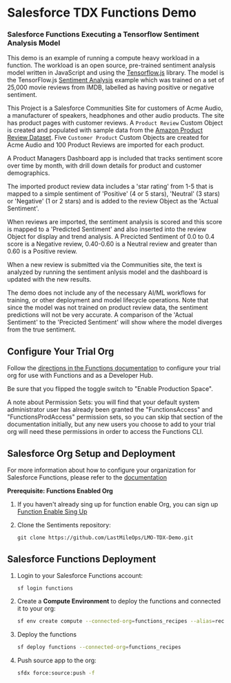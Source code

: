 # Salesforce TDX Functions Demo

### Salesforce Functions Executing a Tensorflow Sentiment Analysis Model

This demo is an example of running a compute heavy workload in a function. The workload is an open source, pre-trained sentiment analysis model written in JavaScript and using the [Tensorflow.js](https://www.tensorflow.org/js/) library. The model is the TensorFlow.js [Sentiment Analysis](https://github.com/tensorflow/tfjs-examples/tree/master/sentiment#tensorflowjs-example-sentiment-analysis) example which was trained on a set of 25,000 movie reviews from IMDB, labelled as having positive or negative sentiment. 

This Project is a Salesforce Communities Site for customers of Acme Audio, a manufacturer of speakers, headphones and other audio products. The site has product pages with customer reviews. A `Product Review` Custom Object is created and populated with sample data from the [Amazon Product Review Dataset](https://s3.amazonaws.com/amazon-reviews-pds/readme.html). Five `Customer Product` Custom Objects are created for Acme Audio and 100 Product Reviews are imported for each product.

A Product Managers Dashboard app is included that tracks sentiment score over time by month, with drill down details for product and customer demographics.

The imported product review data includes a 'star rating' from 1-5 that is mapped to a simple sentiment of 'Positive' (4 or 5 stars), 'Neutral' (3 stars) or 'Negative' (1 or 2 stars) and is added to the review Object as the 'Actual Sentiment'. 

When reviews are imported, the sentiment analysis is scored and this score is mapped to a 'Predicted Sentiment' and also inserted into the review Object for display and trend analysis. A Precicted Sentiment of 0.0 to 0.4 score is a Negative review, 0.40-0.60 is a Neutral review and greater than 0.60 is a Positive review.

When a new review is submitted via the Communities site, the text is analyzed by running the sentiment anlysis model and the dashboard is updated with the new results.

The demo does not include any of the necessary AI/ML workflows for training, or other deployment and model lifecycle operations. Note that since the model was not trained on product review data, the sentiment predictions will not be very accurate. A comparison of the 'Actual Sentiment' to the 'Precicted Sentiment' will show where the model diverges from the true sentiment.

## Configure Your Trial Org

Follow the [directions in the Functions documentation](http://sfdc.co/functions-org-config) to configure your trial org for use with Functions and as a Developer Hub.

Be sure that you flipped the toggle switch to "Enable Production Space".

A note about Permission Sets: you will find that your default system administrator user has already been granted the "FunctionsAccess" and "FunctionsProdAccess" permission sets, so you can skip that section of the documentation initially, but any new users you choose to add to your trial org will need these permissions in order to access the Functions CLI.

## Salesforce Org Setup and Deployment
For more information about how to configure your organization for Salesforce Functions, please refer to the [documentation](http://sfdc.co/functions-org-config)

**Prerequisite: Functions Enabled Org**

 1. If you haven't already sing up for function enable Org, you can sign up [Function Enable Sing Up](https://functions-trials-manager-prod.herokuapp.com/signups)
 
 2. Clone the Sentiments repository:
     ```
     git clone https://github.com/LastMileOps/LMO-TDX-Demo.git
     ```

## Salesforce Functions Deployment

1. Login to your Salesforce Functions account:

    ```
    sf login functions
    ```

2. Create a **Compute Environment** to deploy the functions and connected it to your org:

    ```sh
    sf env create compute --connected-org=functions_recipes --alias=recipes_env
    ```
 
3. Deploy the functions

    ```sh
    sf deploy functions --connected-org=functions_recipes
    ```

4. Push source app to the org:

    ```sh
    sfdx force:source:push -f
    ```


